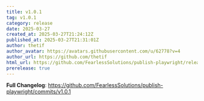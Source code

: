 ```yaml
---
title: v1.0.1
tag: v1.0.1
category: release
date: 2025-03-27
created_at: 2025-03-27T21:24:12Z
published_at: 2025-03-27T21:31:01Z
author: thetif
author_avatar: https://avatars.githubusercontent.com/u/62778?v=4
author_url: https://github.com/thetif
html_url: https://github.com/FearlessSolutions/publish-playwright/releases/tag/v1.0.1
prerelease: true
---
```


**Full Changelog**: https://github.com/FearlessSolutions/publish-playwright/commits/v1.0.1

